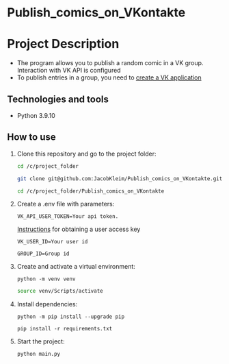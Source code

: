 # Publish_comics_on_VKontakte

# Project Description
 - The program allows you to publish a random comic in a VK group. Interaction with VK API is configured
 - To publish entries in a group, you need to [create a VK application](https://dev.vk.com/ru)

## Technologies and tools
 - Python 3.9.10

## How to use
1. Clone this repository and go to the project folder:
   ```bash
   cd /c/project_folder
   ```
   ```bash
   git clone git@github.com:JacobKleim/Publish_comics_on_VKontakte.git
   ```
   ```bash
   cd /c/project_folder/Publish_comics_on_VKontakte 
   ```

2. Create a .env file with parameters:
   ```
   VK_API_USER_TOKEN=Your api token. 
   ```
   [Instructions](https://dev.vk.com/ru/api/access-token/implicit-flow-user) for obtaining a user access key
   
   ```
   VK_USER_ID=Your user id
   ```
   ```
   GROUP_ID=Group id
   ```

3. Сreate and activate a virtual environment:
   ```
   python -m venv venv
   ```
   ```bash
   source venv/Scripts/activate
   ```

4. Install dependencies:
   ```
   python -m pip install --upgrade pip
   ```
   ```
   pip install -r requirements.txt
   ```

5. Start the project:
   ```
   python main.py
   ```   